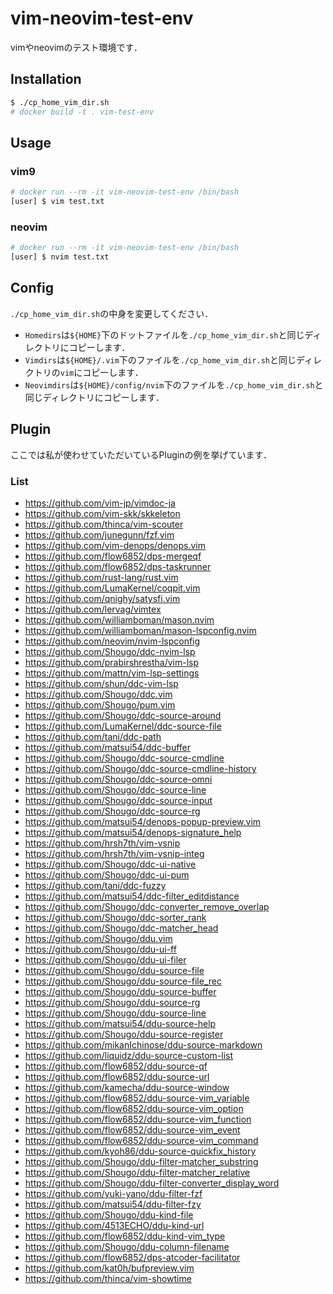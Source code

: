 # vim-neovim-test-env

vimやneovimのテスト環境です．

## Installation

```bash
$ ./cp_home_vim_dir.sh
# docker build -t . vim-test-env
```

## Usage

### vim9

```bash
# docker run --rm -it vim-neovim-test-env /bin/bash
[user] $ vim test.txt
```

### neovim

```bash
# docker run --rm -it vim-neovim-test-env /bin/bash
[user] $ nvim test.txt
```

## Config

`./cp_home_vim_dir.sh`の中身を変更してください．

* `Homedirs`は`${HOME}`下のドットファイルを`./cp_home_vim_dir.sh`と同じディレクトリにコピーします．
* `Vimdirs`は`${HOME}/.vim`下のファイルを`./cp_home_vim_dir.sh`と同じディレクトリの`vim`にコピーします．
* `Neovimdirs`は`${HOME}/config/nvim`下のファイルを`./cp_home_vim_dir.sh`と同じディレクトリにコピーします．

## Plugin

ここでは私が使わせていただいているPluginの例を挙げています．

### List

* https://github.com/vim-jp/vimdoc-ja
* https://github.com/vim-skk/skkeleton
* https://github.com/thinca/vim-scouter
* https://github.com/junegunn/fzf.vim
* https://github.com/vim-denops/denops.vim
* https://github.com/flow6852/dps-mergeqf
* https://github.com/flow6852/dps-taskrunner
* https://github.com/rust-lang/rust.vim
* https://github.com/LumaKernel/coqpit.vim
* https://github.com/qnighy/satysfi.vim
* https://github.com/lervag/vimtex
* https://github.com/williamboman/mason.nvim
* https://github.com/williamboman/mason-lspconfig.nvim
* https://github.com/neovim/nvim-lspconfig
* https://github.com/Shougo/ddc-nvim-lsp
* https://github.com/prabirshrestha/vim-lsp
* https://github.com/mattn/vim-lsp-settings
* https://github.com/shun/ddc-vim-lsp
* https://github.com/Shougo/ddc.vim
* https://github.com/Shougo/pum.vim
* https://github.com/Shougo/ddc-source-around
* https://github.com/LumaKernel/ddc-source-file
* https://github.com/tani/ddc-path
* https://github.com/matsui54/ddc-buffer 
* https://github.com/Shougo/ddc-source-cmdline
* https://github.com/Shougo/ddc-source-cmdline-history
* https://github.com/Shougo/ddc-source-omni
* https://github.com/Shougo/ddc-source-line
* https://github.com/Shougo/ddc-source-input
* https://github.com/Shougo/ddc-source-rg
* https://github.com/matsui54/denops-popup-preview.vim
* https://github.com/matsui54/denops-signature_help 
* https://github.com/hrsh7th/vim-vsnip
* https://github.com/hrsh7th/vim-vsnip-integ
* https://github.com/Shougo/ddc-ui-native
* https://github.com/Shougo/ddc-ui-pum
* https://github.com/tani/ddc-fuzzy 
* https://github.com/matsui54/ddc-filter_editdistance
* https://github.com/Shougo/ddc-converter_remove_overlap
* https://github.com/Shougo/ddc-sorter_rank
* https://github.com/Shougo/ddc-matcher_head
* https://github.com/Shougo/ddu.vim
* https://github.com/Shougo/ddu-ui-ff
* https://github.com/Shougo/ddu-ui-filer
* https://github.com/Shougo/ddu-source-file
* https://github.com/Shougo/ddu-source-file_rec
* https://github.com/Shougo/ddu-source-buffer
* https://github.com/Shougo/ddu-source-rg
* https://github.com/Shougo/ddu-source-line
* https://github.com/matsui54/ddu-source-help
* https://github.com/Shougo/ddu-source-register
* https://github.com/mikanIchinose/ddu-source-markdown
* https://github.com/liquidz/ddu-source-custom-list
* https://github.com/flow6852/ddu-source-qf
* https://github.com/flow6852/ddu-source-url
* https://github.com/kamecha/ddu-source-window
* https://github.com/flow6852/ddu-source-vim_variable
* https://github.com/flow6852/ddu-source-vim_option
* https://github.com/flow6852/ddu-source-vim_function
* https://github.com/flow6852/ddu-source-vim_event
* https://github.com/flow6852/ddu-source-vim_command
* https://github.com/kyoh86/ddu-source-quickfix_history
* https://github.com/Shougo/ddu-filter-matcher_substring
* https://github.com/Shougo/ddu-filter-matcher_relative
* https://github.com/Shougo/ddu-filter-converter_display_word
* https://github.com/yuki-yano/ddu-filter-fzf
* https://github.com/matsui54/ddu-filter-fzy
* https://github.com/Shougo/ddu-kind-file
* https://github.com/4513ECHO/ddu-kind-url
* https://github.com/flow6852/ddu-kind-vim_type
* https://github.com/Shougo/ddu-column-filename
* https://github.com/flow6852/dps-atcoder-facilitator
* https://github.com/kat0h/bufpreview.vim
* https://github.com/thinca/vim-showtime
